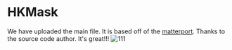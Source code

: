 
# HKMask

We have uploaded the main file.  It is based off of the [matterport](https://github.com/matterport/Mask_RCNN). Thanks to the source code author. It's great!!!
![111](https://user-images.githubusercontent.com/52806183/145698950-9bda091f-572b-43e8-942d-7993fe9c0173.png)
